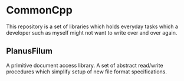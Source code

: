 # CommonCpp
This repository is a set of libraries which holds everyday tasks which a developer such as myself might not want to write over and over again.

## PlanusFilum
A primitive document access library.  A set of abstract read/write procedures which simplify setup of new file format specifications.
